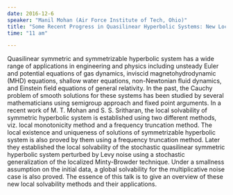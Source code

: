 ```yaml
---
date: 2016-12-6
speaker: "Manil Mohan (Air Force Institute of Tech, Ohio)"
title: "Some Recent Progress in Quasilinear Hyperbolic Systems: New Local Solvability Methods and Stochastic Analysis."
time: "11 am" 

---
```

Quasilinear symmetric and symmetrizable hyperbolic system has a
wide range
of
applications in engineering and physics including unsteady Euler and
potential
equations of
gas dynamics, inviscid magnetohydrodynamic (MHD) equations, shallow water
equations,
non-Newtonian fluid dynamics, and Einstein  field equations of general
relativity.
In the past,
the Cauchy problem of smooth solutions for these systems has been studied
by several
mathematicians using semigroup approach and fixed point arguments. In a
recent work
of M.
T. Mohan and S. S. Sritharan, the local solvability of symmetric
hyperbolic system is
established using two different methods, viz. local monotonicity method and a
frequency
truncation method. The local existence and uniqueness of solutions of
symmetrizable
hyperbolic system is also proved by them using a frequency truncation
method. Later
they
established the local solvability of the stochastic quasilinear symmetric
hyperbolic
system
perturbed by Levy noise using a stochastic generalization of the localized
Minty-Browder
technique. Under a smallness assumption on the initial data, a global
solvability
for the
multiplicative noise case is also proved. The essence of this talk is to
give an
overview of
these new local solvability methods and their applications.
